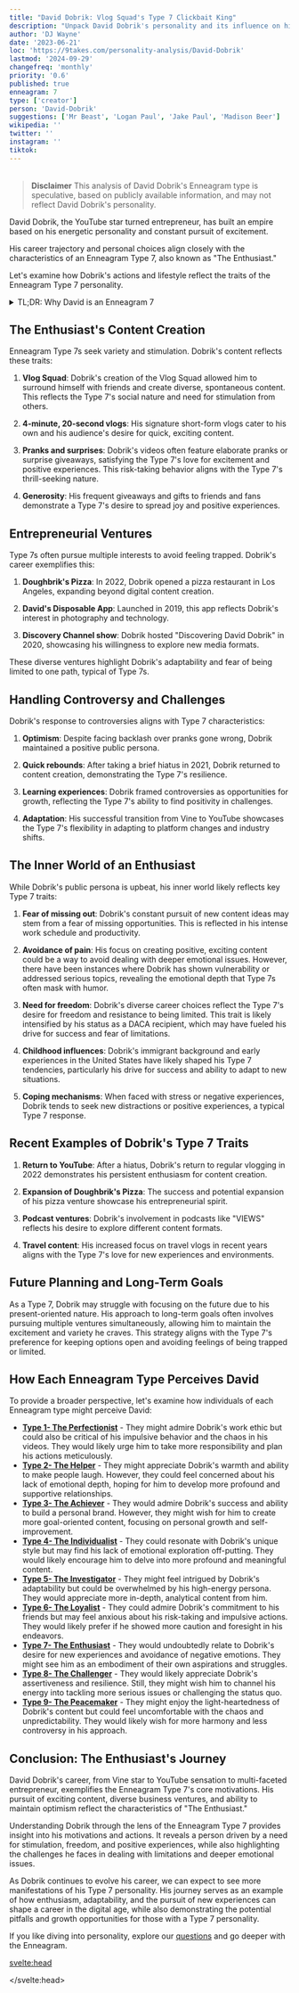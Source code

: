 ```yaml
---
title: "David Dobrik: Vlog Squad's Type 7 Clickbait King"
description: "Unpack David Dobrik's personality and its influence on his viral vlogs and stunts."
author: 'DJ Wayne'
date: '2023-06-21'
loc: 'https://9takes.com/personality-analysis/David-Dobrik'
lastmod: '2024-09-29'
changefreq: 'monthly'
priority: '0.6'
published: true
enneagram: 7
type: ['creator']
person: 'David-Dobrik'
suggestions: ['Mr Beast', 'Logan Paul', 'Jake Paul', 'Madison Beer']
wikipedia: ''
twitter: ''
instagram: ''
tiktok:
---
```


<!-- notes: dating, come back to youtube, where he is from, when did he become famous, controversy with jeff wittek, David Dobrik and Taylor Hudson, girlfriend friends -->

<script>
	import  PopCard  from "$lib/components/atoms/PopCard.svelte";
import BlogPurpose from '$lib/components/blog/BlogPurpose.svelte'
</script>

<div
  style="display: flex;
    justify-content: center;
    margin: 1rem 0;
  "
>
  <PopCard
    image={`/types/7s/${'David-Dobrik'}.webp`}
    showIcon={false}
    enneagramType="7"
    displayText="David Dobrik"
    subtext=""
  />
</div>

> **Disclaimer** This analysis of David Dobrik's Enneagram type is speculative, based on publicly available information, and may not reflect David Dobrik's personality.

<p class="firstLetter">David Dobrik, the YouTube star turned entrepreneur, has built an empire based on his energetic personality and constant pursuit of excitement.</p>

His career trajectory and personal choices align closely with the characteristics of an Enneagram Type 7, also known as "The Enthusiast."

Let's examine how Dobrik's actions and lifestyle reflect the traits of the Enneagram Type 7 personality.

<details>
<summary class="accordion">TL;DR: Why David is an Enneagram 7</summary>
<div class="panel">
<ul>
<li>Dobrik's content creation style focuses on high-energy vlogs and pranks, reflecting the Type 7's desire for stimulation and excitement.</li>
<li>His diverse business ventures demonstrate the Type 7's need for variety and fear of being limited to one path.</li>
<li>Dobrik's ability to maintain a positive public image, even during controversies, aligns with the Type 7's optimistic outlook.</li>
<li>His friendships and collaborations showcase the Type 7's social nature and desire to share experiences with others.</li>
<li>Dobrik's risk-taking behavior and generosity align with the Type 7's thrill-seeking nature and desire to spread joy.</li>
<li>His immigrant background and DACA status have likely influenced his drive for success and fear of limitations, common Type 7 traits.</li>
</ul>
</div>
</details>

## The Enthusiast's Content Creation

Enneagram Type 7s seek variety and stimulation. Dobrik's content reflects these traits:

1. **Vlog Squad**: Dobrik's creation of the Vlog Squad allowed him to surround himself with friends and create diverse, spontaneous content. This reflects the Type 7's social nature and need for stimulation from others.

2. **4-minute, 20-second vlogs**: His signature short-form vlogs cater to his own and his audience's desire for quick, exciting content.

3. **Pranks and surprises**: Dobrik's videos often feature elaborate pranks or surprise giveaways, satisfying the Type 7's love for excitement and positive experiences. This risk-taking behavior aligns with the Type 7's thrill-seeking nature.

4. **Generosity**: His frequent giveaways and gifts to friends and fans demonstrate a Type 7's desire to spread joy and positive experiences.

## Entrepreneurial Ventures

Type 7s often pursue multiple interests to avoid feeling trapped. Dobrik's career exemplifies this:

1. **Doughbrik's Pizza**: In 2022, Dobrik opened a pizza restaurant in Los Angeles, expanding beyond digital content creation.

2. **David's Disposable App**: Launched in 2019, this app reflects Dobrik's interest in photography and technology.

3. **Discovery Channel show**: Dobrik hosted "Discovering David Dobrik" in 2020, showcasing his willingness to explore new media formats.

These diverse ventures highlight Dobrik's adaptability and fear of being limited to one path, typical of Type 7s.

## Handling Controversy and Challenges

Dobrik's response to controversies aligns with Type 7 characteristics:

1. **Optimism**: Despite facing backlash over pranks gone wrong, Dobrik maintained a positive public persona.

2. **Quick rebounds**: After taking a brief hiatus in 2021, Dobrik returned to content creation, demonstrating the Type 7's resilience.

3. **Learning experiences**: Dobrik framed controversies as opportunities for growth, reflecting the Type 7's ability to find positivity in challenges.

4. **Adaptation**: His successful transition from Vine to YouTube showcases the Type 7's flexibility in adapting to platform changes and industry shifts.

## The Inner World of an Enthusiast

While Dobrik's public persona is upbeat, his inner world likely reflects key Type 7 traits:

1. **Fear of missing out**: Dobrik's constant pursuit of new content ideas may stem from a fear of missing opportunities. This is reflected in his intense work schedule and productivity.

2. **Avoidance of pain**: His focus on creating positive, exciting content could be a way to avoid dealing with deeper emotional issues. However, there have been instances where Dobrik has shown vulnerability or addressed serious topics, revealing the emotional depth that Type 7s often mask with humor.

3. **Need for freedom**: Dobrik's diverse career choices reflect the Type 7's desire for freedom and resistance to being limited. This trait is likely intensified by his status as a DACA recipient, which may have fueled his drive for success and fear of limitations.

4. **Childhood influences**: Dobrik's immigrant background and early experiences in the United States have likely shaped his Type 7 tendencies, particularly his drive for success and ability to adapt to new situations.

5. **Coping mechanisms**: When faced with stress or negative experiences, Dobrik tends to seek new distractions or positive experiences, a typical Type 7 response.

<BlogPurpose/>

## Recent Examples of Dobrik's Type 7 Traits

1. **Return to YouTube**: After a hiatus, Dobrik's return to regular vlogging in 2022 demonstrates his persistent enthusiasm for content creation.

2. **Expansion of Doughbrik's Pizza**: The success and potential expansion of his pizza venture showcase his entrepreneurial spirit.

3. **Podcast ventures**: Dobrik's involvement in podcasts like "VIEWS" reflects his desire to explore different content formats.

4. **Travel content**: His increased focus on travel vlogs in recent years aligns with the Type 7's love for new experiences and environments.

## Future Planning and Long-Term Goals

As a Type 7, Dobrik may struggle with focusing on the future due to his present-oriented nature. His approach to long-term goals often involves pursuing multiple ventures simultaneously, allowing him to maintain the excitement and variety he craves. This strategy aligns with the Type 7's preference for keeping options open and avoiding feelings of being trapped or limited.

## How Each Enneagram Type Perceives David

To provide a broader perspective, let's examine how individuals of each Enneagram type might perceive David:

- **[Type 1- The Perfectionist](/enneagram-corner/enneagram-type-1)** - They might admire Dobrik's work ethic but could also be critical of his impulsive behavior and the chaos in his videos. They would likely urge him to take more responsibility and plan his actions meticulously.
- **[Type 2- The Helper](/enneagram-corner/enneagram-type-2)** - They might appreciate Dobrik's warmth and ability to make people laugh. However, they could feel concerned about his lack of emotional depth, hoping for him to develop more profound and supportive relationships.
- **[Type 3- The Achiever](/enneagram-corner/enneagram-type-3)** - They would admire Dobrik's success and ability to build a personal brand. However, they might wish for him to create more goal-oriented content, focusing on personal growth and self-improvement.
- **[Type 4- The Individualist](/enneagram-corner/enneagram-type-4)** - They could resonate with Dobrik's unique style but may find his lack of emotional exploration off-putting. They would likely encourage him to delve into more profound and meaningful content.
- **[Type 5- The Investigator](/enneagram-corner/enneagram-type-5)** - They might feel intrigued by Dobrik's adaptability but could be overwhelmed by his high-energy persona. They would appreciate more in-depth, analytical content from him.
- **[Type 6- The Loyalist](/enneagram-corner/enneagram-type-6)** - They could admire Dobrik's commitment to his friends but may feel anxious about his risk-taking and impulsive actions. They would likely prefer if he showed more caution and foresight in his endeavors.
- **[Type 7- The Enthusiast](/enneagram-corner/enneagram-type-7)** - They would undoubtedly relate to Dobrik's desire for new experiences and avoidance of negative emotions. They might see him as an embodiment of their own aspirations and struggles.
- **[Type 8- The Challenger](/enneagram-corner/enneagram-type-8)** - They would likely appreciate Dobrik's assertiveness and resilience. Still, they might wish him to channel his energy into tackling more serious issues or challenging the status quo.
- **[Type 9- The Peacemaker](/enneagram-corner/enneagram-type-9)** - They might enjoy the light-heartedness of Dobrik's content but could feel uncomfortable with the chaos and unpredictability. They would likely wish for more harmony and less controversy in his approach.

## Conclusion: The Enthusiast's Journey

David Dobrik's career, from Vine star to YouTube sensation to multi-faceted entrepreneur, exemplifies the Enneagram Type 7's core motivations. His pursuit of exciting content, diverse business ventures, and ability to maintain optimism reflect the characteristics of "The Enthusiast."

Understanding Dobrik through the lens of the Enneagram Type 7 provides insight into his motivations and actions. It reveals a person driven by a need for stimulation, freedom, and positive experiences, while also highlighting the challenges he faces in dealing with limitations and deeper emotional issues.

As Dobrik continues to evolve his career, we can expect to see more manifestations of his Type 7 personality. His journey serves as an example of how enthusiasm, adaptability, and the pursuit of new experiences can shape a career in the digital age, while also demonstrating the potential pitfalls and growth opportunities for those with a Type 7 personality.

If you like diving into personality, explore our <a href="/questions" >questions</a> and go deeper with the Enneagram.

<!-- todo good CTA ^ -->

<svelte:head>

<script type="application/ld+json">
  {
  "@context": "http://schema.org",
  "@graph": [
    {
      "@type": "Article",
      "articleBody": "This article explores the personality traits of David Dobrik from the perspective of the Enneagram Type 7. Known for his enthusiasm, adventure-seeking nature, and ability to entertain, David embodies many characteristics of Type 7 personalities. The article discusses various facets of David's life and career that demonstrate his Type 7 characteristics, including his YouTube success, inner world, controversies, and core motivation.",
      "creator": {
        "@type": "Person",
        "name": "DJ Wayne",
        "sameAs": ["https://www.instagram.com/djwayne3/", "https://www.youtube.com/@djwayne3", "https://www.linkedin.com/in/davidtwayne/", "https://twitter.com/djwayne3"
        ]
      },
      "author": {
        "@type": "Person",
        "name": "DJ Wayne",
        "sameAs": ["https://www.instagram.com/djwayne3/", "https://www.youtube.com/@djwayne3", "https://www.linkedin.com/in/davidtwayne/", "https://twitter.com/djwayne3"
        ]
      },
      "dateModified": {
        "@type": "Date",
        "@value": "2024-09-29"
      },
      "datePublished": {
        "@type": "Date",
        "@value": "2023-06-22"
      },
      "description": "This blog post examines why David Dobrik might be an Enneagram Type 7. It focuses on his personality traits, his motivations, his inner world, controversies he's faced, and how these elements might be related to the core attributes of a Type 7.",
      "headline": "Unraveling David Dobrik: An Insight Into His Enneagram Type 7 Personality",
      "image": {
        "@type": "ImageObject",
        "height": 900,
        "url": "https://9takes.com/types/7s/David-Dobrik.webp",
        "width": 900
      },
      "mainEntityOfPage": {
        "@id": "https://9takes.com/personality-analysis/David-Dobrik",
        "@type": "WebPage"
      },
      "mentions": {
        "@type": "Person",
        "name": "David Dobrik",
        "sameAs": ["https://en.wikipedia.org/wiki/David_Dobrik", "https://twitter.com/DavidDobrik", "https://www.instagram.com/daviddobrik/", "https://www.tiktok.com/@daviddobrik"]
      },
      "publisher": {
        "@type": "Organization",
        "sameAs": ["https://www.instagram.com/9takesdotcom/", "https://twitter.com/9takesdotcom"],
        "logo": {
          "@type": "ImageObject",
          "url": "https://9takes.com/brand/aero.png"
        },
        "name": "9takes"
      }
    },
    {
      "@type": "FAQPage",
      "mainEntity": [
        {
          "@type": "Question",
          "acceptedAnswer": {
            "@type": "Answer",
            "text": "David Dobrik exhibits many characteristics associated with Enneagram Type 7 personalities. This includes his enthusiasm, desire for new experiences, and entertainment ability. These characteristics are deeply rooted in his desire to avoid pain and pursue pleasure, which is a core motivation for Type 7 individuals."
          },
          "name": "Why is David Dobrik considered an Enneagram Type 7?"
        },
        {
          "@type": "Question",
          "acceptedAnswer": {
            "@type": "Answer",
            "text": "David's success on YouTube, his constant pursuit of new adventures, and his resilience in the face of controversies all indicate his Type 7 personality. Moreover, his constant energy and drive reflect the strengths and growth potential of Type 7 individuals."
          },
          "name": "What are some examples of David Dobrik's Type 7 characteristics?"
        },
        {
          "@type": "Question",
          "acceptedAnswer": {
            "@type": "Answer",
            "text": "David Dobrik is well-known for his charismatic and energetic personality. He is adventurous, fun-loving, and often tends to be in the public eye. However, these descriptions are based on public perception and his portrayed image in the media. To know his exact personality, one would have to know him personally."
          },
          "name": "What is David Dobrik's personality?"
        },
        {
          "@type": "Question",
          "acceptedAnswer": {
            "@type": "Answer",
            "text": "David Dobrik is an Enneagram type 7, also known as The Enthusiast. This Enneagram type is enthusiastic, adventurous, and pleasure-seeking, often motivated by a desire to be happy and avoid pain. Please note that this information is based on public information and not directly confirmed by David Dobrik himself."
          },
          "name": "What is David Dobrik's Enneagram type?"
        }
      ]
    }
  ]
}
</script>

</svelte:head>

<style lang="scss"></style>
